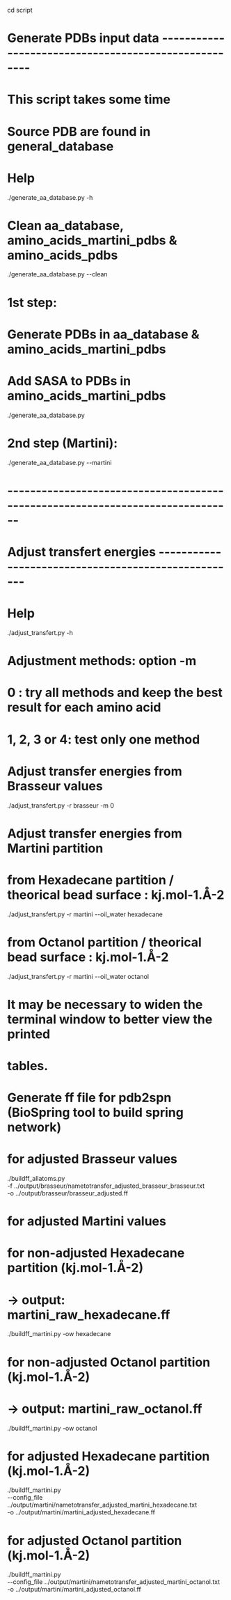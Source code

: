 cd script

# Generate PDBs input data -----------------------------------------------------
# This script takes some time
# Source PDB are found in general_database

# Help
./generate_aa_database.py -h

# Clean aa_database, amino_acids_martini_pdbs & amino_acids_pdbs
./generate_aa_database.py --clean 

# 1st step:
# Generate PDBs in aa_database & amino_acids_martini_pdbs
# Add SASA to PDBs in amino_acids_martini_pdbs
./generate_aa_database.py

# 2nd step (Martini):
./generate_aa_database.py --martini

# ------------------------------------------------------------------------------

# Adjust transfert energies ----------------------------------------------------

# Help
./adjust_transfert.py -h

# Adjustment methods: option -m
# 0 : try all methods and keep the best result for each amino acid
# 1, 2, 3 or 4: test only one method

# Adjust transfer energies from Brasseur values
./adjust_transfert.py -r brasseur -m 0

# Adjust transfer energies from Martini partition
# from Hexadecane partition / theorical bead surface : kj.mol-1.Å-2
./adjust_transfert.py -r martini --oil_water hexadecane
# from Octanol partition / theorical bead surface : kj.mol-1.Å-2
./adjust_transfert.py -r martini --oil_water octanol


# It may be necessary to widen the terminal window to better view the printed 
# tables.


# Generate ff file for pdb2spn (BioSpring tool to build spring network)
# for adjusted Brasseur values
./buildff_allatoms.py \
    -f ../output/brasseur/nametotransfer_adjusted_brasseur_brasseur.txt \
    -o ../output/brasseur/brasseur_adjusted.ff

# for adjusted Martini values
# for non-adjusted Hexadecane partition (kj.mol-1.Å-2) 
# -> output: martini_raw_hexadecane.ff
./buildff_martini.py -ow hexadecane

# for non-adjusted Octanol partition (kj.mol-1.Å-2) 
# -> output: martini_raw_octanol.ff
./buildff_martini.py -ow octanol 

# for adjusted Hexadecane partition (kj.mol-1.Å-2) 
./buildff_martini.py \
    --config_file ../output/martini/nametotransfer_adjusted_martini_hexadecane.txt \
    -o ../output/martini/martini_adjusted_hexadecane.ff

# for adjusted Octanol partition (kj.mol-1.Å-2) 
./buildff_martini.py \
    --config_file ../output/martini/nametotransfer_adjusted_martini_octanol.txt \
    -o ../output/martini/martini_adjusted_octanol.ff